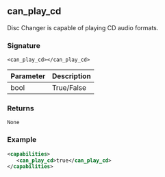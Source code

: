 ## can\_play\_cd

Disc Changer is capable of playing CD audio formats.

### Signature

`<can_play_cd></can_play_cd>`


| Parameter | Description |
| --- | --- |
| bool | True/False |


### Returns

`None`


### Example

```xml
<capabilities>
   <can_play_cd>true</can_play_cd>
</capabilities>
```
